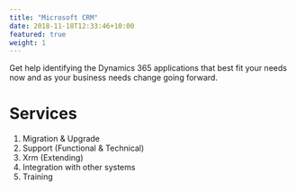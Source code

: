 ```yaml
---
title: "Microsoft CRM"
date: 2018-11-18T12:33:46+10:00
featured: true
weight: 1
---
```


Get help identifying the Dynamics 365 applications that best fit your needs now and as your business needs change going forward.


<!-- ![MicrosoftCRM](/images/austin-distel-nGc5RT2HmF0-unsplash.jpg) -->

# Services 

1. Migration & Upgrade
2. Support (Functional & Technical)
3. Xrm (Extending)
4. Integration with other systems
5. Training
